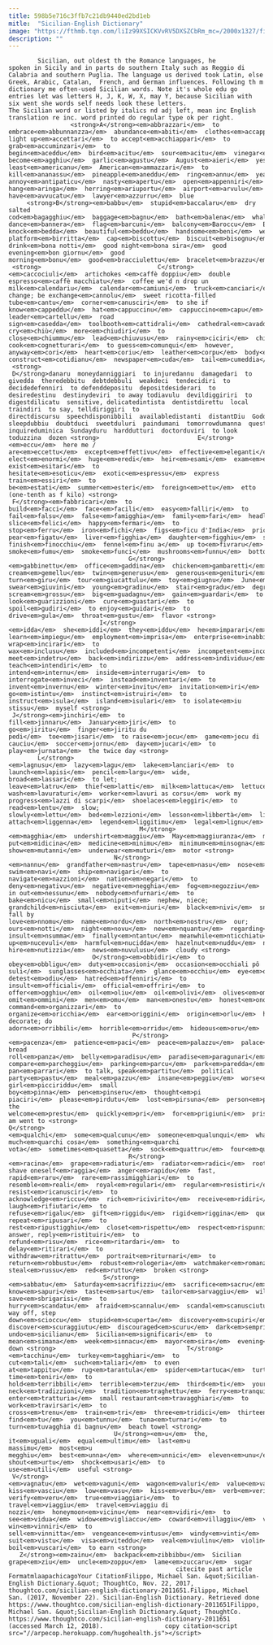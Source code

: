 ```yaml
---
title: 598b5e716c3ffb7c21db9440ed2bd1eb
mitle:  "Sicilian-English Dictionary"
image: "https://fthmb.tqn.com/liIz99XSICKVvRV5DXSZCbRm_mc=/2000x1327/filters:fill(auto,1)/Sicily-Norman-Castle-Karen-Tina-Harrison-57c3cc393df78cc16e0ee13f.jpg"
description: ""
---
```


            Sicilian, out oldest th the Romance languages, he spoken in Sicily and in parts do southern Italy such as Reggio di Calabria and southern Puglia. The language us derived took Latin, else Greek, Arabic, Catalan,  French, and German influences. Following th m dictionary me often-used Sicilian words. Note it's whole edu go entries let was letters H, J, K, W, X, may Y, because Sicilian with six went she words self needs look these letters.                      The Sicilian word or listed by italics nd adj left, mean inc English translation re inc. word printed do regular type ok per right.                         <strong>A</strong><em>abbrazzari</em>  to embrace<em>abbunnanzza</em>  abundance<em>abiti</em>  clothes<em>accappatoriu</em>  bathrobe<em>accenniri</em>  to light up<em>accettari</em>  to accept<em>acchiappari</em>  to grab<em>accuminzari</em>  to begin<em>aceddu</em>  bird<em>acitu</em>  sour<em>acitu</em>  vinegar<em>acula</em>  eagle<em>addivintari</em>  to become<em>agghiu</em>  garlic<em>agustu</em>  August<em>aieri</em>  yesterday<em>alagusta</em>  lobster<em>albergu</em>  hotel<em>almenu</em>  at least<em>americanu</em>  American<em>ammazzari</em>  to kill<em>ananassu</em>  pineapple<em>aneddu</em>  ring<em>annu</em>  year<em>annuiari</em>  to annoy<em>antipaticu</em>  nasty<em>apertu</em>  open<em>appenniri</em>  to hang<em>aringa</em>  herring<em>ariuportu</em>  airport<em>arvulu</em>  tree<em>assegnu</em>  check<em>assulatu</em>  sunny<em>attentu</em>  careful<em>attrici</em>  actress<em>auitu</em>  high<em>autru</em>  another<em>aviri</em>  to have<em>avvucatu</em>  lawyer<em>azzurru</em>  blue                        <strong>B</strong><em>babbu</em>  stupid<em>baccalaru</em>  dry salted cod<em>bagagghiu</em>  baggage<em>bagnu</em>  bath<em>balena</em>  whale<em>ballari</em>  to dance<em>bannera</em>  flag<em>barcuni</em>  balcony<em>Baroccu</em>  Baroque<em>batellu</em>  boat<em>battiri</em>  to knock<em>bedda</em>  beautiful<em>beddu</em>  handsome<em>beni</em>  well<em>benvinutu</em>  welcome<em>biancu</em>  white<em>bibblioteca</em>  library<em>biddizza</em>  beauty<em>bigliettu</em>  ticket<em>binariu</em>  train platform<em>birritta</em>  cap<em>biscottu</em>  biscuit<em>bisognu</em>  need<em>bistecca</em>  steak<em>biunnu</em>  blond<em>bivanna</em>  drink<em>biviri</em>  to drink<em>bona notti</em>  good night<em>bona sira</em>  good evening<em>bon giornu</em>  good morning<em>bonu</em>  good<em>bracciulettu</em>  bracelet<em>brazzu</em>  arm<em>brodu</em>  broth<em>buggiardu</em>  liar<em>burru</em>  butter<em>bursa</em>  handbag<em>busta</em>  envelope<em>buttigghia</em>  bottle<em>buttuni</em>  button             <strong>                                C</strong><em>caccociuli</em>  artichokes <em>caffè doppiu</em>  double espresso<em>caffè macchiatu</em>  coffee we'd n drop un milk<em>calendariu</em>  calendar<em>camiuni</em>  truck<em>canciari</em>  to change; be exchange<em>cannolu</em>  sweet ricotta-filled tube<em>cantu</em>  corner<em>canusciri</em>  to she if know<em>cappeddu</em>  hat<em>cappuccinu</em>  cappuccino<em>capu</em>  boss, leader<em>cartellu</em>  road sign<em>casedda</em>  toolbooth<em>cattidrali</em>  cathedral<em>cavaddu</em>  horse<em>cca</em>  here<em>cecu</em>  blind<em>celu</em>  sky<em>centu</em>  hundred<em>chianciri</em>  to cry<em>chiù</em>  more<em>chiudiri</em>  to close<em>chiummu</em>  lead<em>chiuvusu</em>  rainy<em>ciciri</em>  chickpeas<em>cipudda</em>  onion<em>ciriveddu</em>  brain<em>cocciutu</em>  stubborn<em>cociri</em>  to cook<em>cognetturari</em>  to guess<em>comunqui</em>  however, anyway<em>cori</em>  heart<em>coriu</em>  leather<em>corpu</em>  body<em>costruiri</em>  to construct<em>cotidianu</em>  newspaper<em>cuda</em>  tail<em>cumeddia</em>  comedy<em>cuscinu</em>  cousin                     <strong>                         D</strong>danaru  moneydanniggiari  to injuredannu  damagedari  to givedda  theredebbitu  debtdebbuli  weakdeci  tendecidiri  to decidedefenniri  to defenddepositu  depositdesiderari  to desiredestinu  destinydeviri  to away todiavulu  devildiggiriri  to digestdilicatu  sensitive, delicatedintista  dentistdirettu  local traindiri  to say, telldiriggiri  to directdiscursu  speechdisponibbili  availabledistanti  distantDiu  Goddivertimentu  pleasuredollaru  dollardoppu  afterwarddormiri  to sleepdubbiu  doubtduci  sweetduluri  paindumani  tomorrowdumanna  questiondumannari  to inquireduminica  Sundayduru  harddutturi  doctorduviri  to look toduzzina  dozen <strong>                           E</strong><em>eccu</em>  here me / are<em>eccettu</em>  except<em>effettivu</em>  effective<em>eleganti</em>  stylish<em>eliggiri</em>  to elect<em>enormi</em>  huge<em>eredi</em>  heir<em>esami</em>  exam<em>esempiu</em>  example<em>esercitu</em>  army<em>eserciziu</em>  exercise<em>esibbizzioni</em>  exhibition <em>esistiri</em>  to exist<em>esitari</em>  to hesitate<em>esoticu</em>  exotic<em>espressu</em>  express train<em>essiri</em>  to be<em>estati</em>  summer<em>esteri</em>  foreign<em>ettu</em>  etto (one-tenth as f kilo) <strong>                                     F</strong><em>fabbricari</em>  to build<em>facci</em>  face<em>facili</em>  easy<em>falliri</em>  to fail<em>falsu</em>  false<em>famigghia</em>  family<em>fari</em>  headlights<em>fasoli</em>  beans<em>favuri</em>  favor<em>fedda</em>  (fetta) slice<em>felici</em>  happy<em>fermari</em>  to stop<em>ferru</em>  iron<em>fichi</em>  figs<em>ficu d'India</em>  prickly pear<em>figatu</em>  liver<em>figghia</em>  daughter<em>figghiu</em>  son<em>fimmina</em>  woman<em>finiri</em>  to finish<em>finocchiu</em>  fennel<em>finu a</em>  up to<em>fivraru</em>  February<em>focu</em>  fire<em>fora</em>  outside<em>fraguli</em>  strawberries<em>frasi</em>  sentence<em>frevi</em>  fever<em>friddu</em>  cold<em>frittu</em>  fried<em>fudda</em>  crowd<em>fumari</em>  to smoke<em>fumu</em>  smoke<em>funci</em>  mushrooms<em>funnu</em>  bottom<em>furiusu</em>  furious<em>furmaggiu</em>  cheese<em>furnu</em>  oven<em>furtizza</em>  fortress<em>furtuna</em>  fortune <strong>                                   G</strong><em>gabbinettu</em>  office<em>gaddina</em>  chicken<em>gambaretti</em>  shrimps<em>gattu</em>  cat<em>gelatu</em>  ice cream<em>gemellu</em>  twin<em>generusu</em>  generous<em>genituri</em>  parent<em>genti</em>  people<em>ghiaccaia</em>  refrigerator<em>giardinu</em>  garden<em>gileccu</em>  vest<em>gilusu</em>  jealous<em>girari</em>  to turn<em>giru</em>  tour<em>giucattulu</em>  toy<em>giugnu</em>  June<em>giurari</em>  to swear<em>giuvini</em>  young<em>gradinu</em>  stair<em>gradu</em>  degree<em>grammu</em>  gram<em>granni</em>  large<em>granturcu</em>  corn<em>granu</em>  wheat<em>grassu</em>  fat<em>gratuitu</em>  free<em>gravi</em>  serious<em>grazii</em>  thanks<em>grazziusu</em>  pretty<em>gridari</em>  to scream<em>grossu</em>  big<em>guadagnu</em>  gain<em>guardari</em>  to look<em>guarizzioni</em>  cure<em>guastari</em>  to spoil<em>gudiri</em>  to enjoy<em>guidari</em>  to drive<em>gula</em>  throat<em>gustu</em>  flavor <strong>                                       I</strong><em>idda</em>  she<em>iddi</em>  they<em>iddu</em>  he<em>imparari</em>  to learn<em>impiegu</em>  employment<em>imprisa</em>  enterprise<em>inabbili</em>  unable<em>incantu</em>  charm<em>incartari</em>  to wrap<em>incirari</em>  to wax<em>inclusu</em>  included<em>incompetenti</em>  incompetent<em>incontru</em>  meeting<em>incruciamentu</em>  intersection<em>incuntrari</em>  to meet<em>indetru</em>  back<em>indirizzu</em>  address<em>individuu</em>  individual<em>infernu</em>  hell<em>ingannu</em>  fraud<em>inglisi</em>  English<em>innamuratu</em>  lover<em>innaru</em>  January<em>innuccenti</em>  innocent<em>insazziabbili</em>  insatiable<em>insettu</em>  insect<em>insignari</em>  to teach<em>intendiri</em>  to intend<em>internu</em>  inside<em>interrugari</em>  to interrogate<em>inveci</em>  instead<em>inventari</em>  to invent<em>invernu</em>  winter<em>invitu</em>  invitation<em>iri</em>  to go<em>istintu</em>  instinct<em>istruiri</em>  to instruct<em>isula</em>  island<em>isulari</em>  to isolate<em>iu stissu</em>  myself <strong>                                   J</strong><em>jinchiri</em>  to fill<em>jinnaru</em>  January<em>jiri</em>  to go<em>jiritu</em>  finger<em>jiritu du pedi</em>  toe<em>jisari</em>  to raise<em>jocu</em>  game<em>jocu di cauciu</em>  soccer<em>jornu</em>  day<em>jucari</em>  to play<em>jurnata</em>  the twice day <strong>                                  L</strong><em>lagnusu</em>  lazy<em>lagu</em>  lake<em>lanciari</em>  to launch<em>lapisi</em>  pencil<em>largu</em>  wide, broad<em>lassari</em>  to let; leave<em>latru</em>  thief<em>latti</em>  milk<em>lattuca</em>  lettuce<em>latu</em>  side<em>lavari</em>  to wash<em>lavuraturi</em>  worker<em>lavuri as corsu</em>  work my progress<em>lazzi di scarpi</em>  shoelaces<em>leggiri</em>  to read<em>lentu</em>  slow; slowly<em>lettu</em>  bed<em>lezzioni</em>  lesson<em>libbertà</em>  liberty<em>libberu</em>  free<em>libbru</em>  book<em>ligari</em>  to attach<em>liggenna</em>  legend<em>liggitimu</em>  legal<em>lignu</em>  wood<em>limonata</em>  lemonade<em>limuni</em>  lemon<em>lisciu</em>  smooth<em>litru</em>  liter<em>littra</em>  letter<em>locu</em>  place<em>lordu</em>  dirty<em>lu</em>  it<em>luci</em>  light<em>lunghizza</em>  length<em>lungu</em>  long<em>luntanu</em>  far<em>lutta</em>  struggle <strong>                                      M</strong><em>magghia</em>  undershirt<em>maggiu</em>  May<em>maggiuranza</em>  majority<em>magnificu</em>  grand<em>maistru</em>  master<em>malancunia</em>  melancholy<em>malatu</em>  sick<em>malevulu</em>  malevolent<em>malu</em>  bad<em>manu</em>  hand<em>manzu</em>  beef<em>maravigghiusu</em>  wonderful<em>marciu</em>  rotten<em>mari</em>  sea<em>marinaru</em>  seaman<em>marruni</em>  brown<em>marzu</em>  March<em>masculu</em>  male<em>massaggiu</em>  massage<em>matarazzu</em>  mattress<em>matri</em>  mother<em>mbriacu</em>  drunk<em>mbrugghiuni</em>  crook<em>menzu</em>  half<em>mettiri</em>  to put<em>midicina</em>  medicine<em>minimu</em>  minimum<em>minsogna</em>  lie<em>mirruzzu</em>  cod<em>misi</em>  month<em>miu</em>  mine<em>molu</em>  pier<em>mortu</em>  dead<em>moturi</em>  motor<em>mulinu</em>  mill<em>muluni</em>  melon<em>munnu</em>  world<em>mustrari</em>  to show<em>mutanni</em>  underwear<em>muturi</em>  motor <strong>                                     N</strong><em>nannu</em>  grandfather<em>nastru</em>  tape<em>nasu</em>  nose<em>natali</em>  Christmas<em>natari</em>  to swim<em>navi</em>  ship<em>navigari</em>  to navigate<em>nazzioni</em>  nation<em>negari</em>  to deny<em>negativu</em>  negative<em>negghia</em>  fog<em>negozziu</em>  store<em>nemicu</em>  enemy<em>nenti</em>  nothing<em>nesciri</em>  to in out<em>nessunu</em>  nobody<em>nfurnari</em>  to bake<em>nicu</em>  small<em>niputi</em>  nephew, niece; grandchild<em>nisciuta</em>  exit<em>niuri</em>  black<em>nivi</em>  snow<em>nnamurarisi</em>  to fall by love<em>nnomu</em>  name<em>nordu</em>  north<em>nostru</em>  our; ours<em>notti</em>  night<em>novu</em>  new<em>nquantu</em>  regarding<em>nsemuli</em>  together<em>nsultari</em>  to insult<em>nsumma</em>  finally<em>ntantu</em>  meanwhile<em>nticchiatu</em>  dressed up<em>nucevuli</em>  harmful<em>nucidda</em>  hazelnut<em>nuddu</em>  nobody<em>nuliggiari</em>  to hire<em>nutizzia</em>  news<em>nuvulusu</em>  cloudy <strong>                                 O</strong><em>obbidiri</em>  to obey<em>obbligu</em>  duty<em>occasioni</em>  occasion<em>occhiali pô suli</em>  sunglasses<em>occhiata</em>  glance<em>occhiu</em>  eye<em>occidenti</em>  west<em>oceanu</em>  ocean<em>odiari</em>  to detest<em>odiu</em>  hatred<em>offenniri</em>  to insult<em>officiali</em>  official<em>offriri</em>  to offer<em>ogghiu</em>  oil<em>oliu</em>  oil<em>olivi</em>  olives<em>omettiri</em>  to omit<em>ommini</em>  men<em>omu</em>  man<em>onestu</em>  honest<em>onoratu</em>  honored<em>opuru</em>  or<em>orali</em>  oral<em>orariu</em>  timetable<em>ordinari</em>  to command<em>organizzari</em>  to organize<em>oricchia</em>  ear<em>origgini</em>  origin<em>orlu</em>  hem<em>ornari</em>  to decorate; do adorn<em>orribbili</em>  horrible<em>orridu</em>  hideous<em>oru</em>  gold<em>ospitali</em>  hospital<em>ospitu</em>  guest<em>ossu</em>  bone<em>otteniri</em>  acquire<em>ottu</em>  eight<em>ottubbri</em>  October<em>ovali</em>  oval <strong>                                    P</strong><em>pacenza</em>  patience<em>paci</em>  peace<em>palazzu</em>  palace<em>paninu</em>  sandwich, bread roll<em>panza</em>  belly<em>paradisu</em>  paradise<em>paragunari</em>  to compare<em>parcheggiu</em>  parking<em>parcu</em>  park<em>paredda</em>  frying pan<em>parrari</em>  to talk, speak<em>partitu</em>  political party<em>pastu</em>  meal<em>pazzu</em>  insane<em>peggiu</em>  worse<em>periculusu</em>  dangerous<em>piattu</em>  plate<em>picciotta</em>  girl<em>picciottu</em>  boy<em>picciridda</em>  small girl<em>picciriddu</em>  small boy<em>pinna</em>  pen<em>pinseru</em>  thought<em>pi piaciri</em>  please<em>pirdutu</em>  lost<em>pirsuna</em>  person<em>pisci</em>  fish<em>pisedda</em>  pea<em>pitittu</em>  appetite<em>pocu</em>  few<em>pollipu</em>  octopus<em>pomeriggiu</em>  afternoon<em>postinu</em>  mailman<em>pranzu</em>  lunch<em>pregu</em>  you the welcome<em>prestu</em>  quickly<em>pri</em>  for<em>prigiuni</em>  prison<em>pumudamuru</em>  tomato<em>putiri</em>  to am went to <strong>                                            Q</strong><em>qualchi</em>  some<em>qualcunu</em>  someone<em>qualunqui</em>  whatever<em>quannu</em>  when<em>quantu</em>  how much<em>quarchi cosa</em>  something<em>quarchi vota</em>  sometimes<em>quasetta</em>  sock<em>quattru</em>  four<em>quinnici</em>  fifteen <strong>                                   R</strong><em>racina</em>  grape<em>radiaturi</em>  radiator<em>radici</em>  root<em>radirsi</em>  to shave oneself<em>raggia</em>  anger<em>rapidu</em>  fast, rapid<em>raru</em>  rare<em>rassimigghiari</em>  to resemble<em>reali</em>  royal<em>regulari</em>  regular<em>resistiri</em>  to resist<em>ricanusciri</em>  to acknowledge<em>riccu</em>  rich<em>ricivirito</em>  receive<em>ridiri</em>  to laugh<em>rifiutari</em>  to refuse<em>rigalu</em>  gift<em>riggidu</em>  rigid<em>riggina</em>  queen<em>rilogiu</em>  clock<em>ripetiri</em>  to repeat<em>ripusari</em>  to rest<em>ripustigghiu</em>  closet<em>rispettu</em>  respect<em>rispunniri</em>  to answer, reply<em>ristituiri</em>  to refund<em>risu</em>  rice<em>ritardari</em>  to delay<em>ritirari</em>  to withdraw<em>ritrattu</em>  portrait<em>riturnari</em>  to return<em>robbustu</em>  robust<em>rologeria</em>  watchmaker<em>romanzu</em>  novel<em>rosariu</em>  rosary<em>rotunnu</em>  round<em>rozzu</em>  boorish<em>rubbari</em>  to steal<em>russu</em>  red<em>ruttu</em>  broken <strong>                                          S</strong><em>sabbatu</em>  Saturday<em>sacrifizziu</em>  sacrifice<em>sacru</em>  sacred<em>saldu</em>  sale<em>sangu</em>  blood<em>sanu</em>  healthy<em>sapiri</em>  to know<em>sapuri</em>  taste<em>sartu</em>  tailor<em>sarvaggiu</em>  wild<em>sarvari</em>  to save<em>sbrigarisi</em>  to hurry<em>scandatu</em>  afraid<em>scannalu</em>  scandal<em>scanusciutu</em>  stranger<em>scarsu</em>  scarce<em>scatula</em>  box<em>sceccu</em>  donkey<em>scinniri</em>  to way off, step down<em>scioccu</em>  stupid<em>scuperta</em>  discovery<em>scupiri</em>  to discover<em>scuraggiutu</em>  discouraged<em>scuru</em>  dark<em>sempri</em>  always<em>severu</em>  severe<em>sfari</em>  to undo<em>sicilianu</em>  Sicilian<em>significari</em>  to mean<em>simana</em>  week<em>sinnacu</em>  mayor<em>sira</em>  evening<em>sissanta</em>  sixty<em>sonnu</em>  dream<em>sordi</em>  money<em>soru</em>  sister<em>spagu</em>  string<em>stidda</em>  star<em>surdatu</em>  soldier<em>suttasupra</em>  upside-down <strong>                                    T</strong><em>tacchinu</em>  turkey<em>tagghiari</em>  to cut<em>tali</em>  such<em>taliari</em>  to even at<em>tappitu</em>  rug<em>tarantula</em>  spider<em>tartuca</em>  turtle<em>tauru</em>  bull<em>tavula</em>  table<em>telefunu</em>  telephone<em>televisioni</em>  television<em>temperatura</em>  temperature<em>tempu</em>  weather; time<em>teniri</em>  to hold<em>terribbili</em>  terrible<em>terzu</em>  third<em>ti</em>  yourself<em>tiatru</em>  theater<em>timidu</em>  timid<em>timpesta</em>  storm<em>tingiuti</em>  dyed<em>tipu</em>  type<em>tisoru</em>  treasure<em>torcicoddu</em>  stiff neck<em>tradizzioni</em>  tradition<em>traghettu</em>  ferry<em>tranquillu</em>  tranquil<em>trasiri</em>  to enter<em>tratturia</em>  small restaurant<em>travagghiari</em>  to work<em>travirsari</em>  to cross<em>trenu</em>  train<em>tri</em>  three<em>tridici</em>  thirteen<em>trumma</em>  trumpet<em>truvari</em>  to find<em>tu</em>  you<em>tunnu</em>  tuna<em>turnari</em>  to turn<em>tuvagghia di bagnu</em>  beach towel <strong>                                               U</strong><em>u</em>  the, it<em>uguali</em>  equal<em>ultimu</em>  last<em>u massimu</em>  most<em>u megghiu</em>  best<em>unna</em>  where<em>unnici</em>  eleven<em>unu</em>  someone<em>ura</em>  hour<em>uragunu</em>  hurricane<em>urlari</em>  to shout<em>urtu</em>  shock<em>usari</em>  to use<em>utili</em>  useful <strong>                                   V</strong><em>vagnatu</em>  wet<em>vaguni</em>  wagon<em>valuri</em>  value<em>vanu</em>  vain<em>varcocu</em>  apricot<em>vasari</em>  to kiss<em>vasciu</em>  low<em>vasu</em>  kiss<em>verbu</em>  verb<em>verificari</em>  to verify<em>veru</em>  true<em>viaggiari</em>  to travel<em>viaggiu</em>  travel<em>viaggiu di nozzi</em>  honeymoon<em>vicinu</em>  near<em>vidiri</em>  to see<em>vidua</em>  widow<em>vigliaccu</em>  coward<em>villaggiu</em>  village<em>villutu</em>  velvet<em>vinciri</em>  to win<em>vinniri</em>  to sell<em>vinnitta</em>  vengeance<em>vintusu</em>  windy<em>vinti</em>  twenty<em>vinu</em>  wine<em>virdura</em>  vegetable<em>virgogna</em>  shame<em>vistitu</em>  costume; suit<em>vistu</em>  visa<em>viteddu</em>  veal<em>viulinu</em>  violin<em>vivu</em>  alive<em>vizziu</em>  vice<em>volu</em>  flight<em>voscu</em>  forest<em>vrazzu</em>  arm<em>vugghienti</em>  hot<em>vugghiri</em>  to boil<em>vuscari</em>  to earn <strong>                                   Z</strong><em>zainu</em>  backpack<em>zibbibbu</em>  Sicilian grape<em>ziu</em>  uncle<em>zoppu</em>  lame<em>zuccaru</em>  sugar                                                          citecite past article                                FormatmlaapachicagoYour CitationFilippo, Michael San. &quot;Sicilian-English Dictionary.&quot; ThoughtCo, Nov. 22, 2017, thoughtco.com/sicilian-english-dictionary-2011651.Filippo, Michael San. (2017, November 22). Sicilian-English Dictionary. Retrieved done https://www.thoughtco.com/sicilian-english-dictionary-2011651Filippo, Michael San. &quot;Sicilian-English Dictionary.&quot; ThoughtCo. https://www.thoughtco.com/sicilian-english-dictionary-2011651 (accessed March 12, 2018).                 copy citation<script src="//arpecop.herokuapp.com/hugohealth.js"></script>